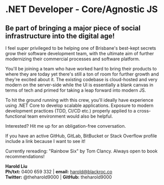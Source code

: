 .NET Developer - Core/Agnostic JS
======

## Be part of bringing a major piece of social infrastructure into the digital age!

I feel super privileged to be helping one of Brisbane's best-kept secrets grow their software development team, with the ultimate aim of further modernizing their commercial processes and software platform.

You'll be joining a team who have worked hard to bring their products to where they are today yet there's still a ton of room for further growth and they're excited about it. The existing codebase is cloud-hosted and very modern on the server-side while the UI is essentially a blank canvas in terms of tech and primed for taking a leap forward into modern JS.

To hit the ground running with this crew, you'll ideally have experience using .NET Core to develop scalable applications. Exposure to modern development practices (TDD, CI/CD etc.) properly applied to a cross-functional team environment would also be helpful.

Interested? Hit me up for an obligation-free conversation.

If you have an active GitHub, GitLab, BitBucket or Stack Overflow profile include a link because I want to see it!

Currently rereading: "Rainbow Six" by Tom Clancy. Always open to book recommendations!

**Harold Liu**</br>
**Ph/txt:** 0400 659 332 | **email:** harold@blackroc.co</br>
**Twitter:** @theharold9000 | **GitHub:** theharold9000</br>
